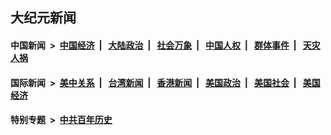 ## 大纪元新闻

#### 中国新闻 &nbsp;>&nbsp; [中国经济](indexes/ncid283/README.md?11091645) &nbsp;| &nbsp; [大陆政治](indexes/ncid277/README.md?11091645) &nbsp;| &nbsp; [社会万象](indexes/ncid282/README.md?11091645) &nbsp;| &nbsp; [中国人权](indexes/ncid278/README.md?11091645) &nbsp;| &nbsp; [群体事件](indexes/ncid279/README.md?11091645) &nbsp;| &nbsp; [天灾人祸](indexes/ncid280/README.md?11091645)

#### 国际新闻 &nbsp;>&nbsp; [美中关系](indexes/nf1412576/README.md?11091645) &nbsp;| &nbsp; [台湾新闻](indexes/ncid1349361/README.md?11091645) &nbsp;| &nbsp; [香港新闻](indexes/ncid1349362/README.md?11091645) &nbsp;| &nbsp; [美国政治](indexes/ncid1078159/README.md?11091645) &nbsp;| &nbsp; [美国社会](indexes/ncid1078160/README.md?11091645) &nbsp;| &nbsp; [美国经济](indexes/ncid1078158/README.md?11091645)

#### 特别专题 &nbsp;>&nbsp; [中共百年历史](https://github.com/epoch-news/epoch-special/blob/master/README.md?11091645)  
